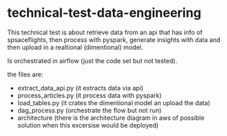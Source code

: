 # technical-test-data-engineering

This technical test is about retrieve data from an api that has info of spsaceflights, then process with pyspark, generate insights with data and then upload in a realtional (dimentional) model.

Is orchestrated in airflow (just the code set but not tested).

the files are:

- extract_data_api.py (it extracts data via api)
- process_articles.py (it process data with pyspark)
- load_tables.py (it crates the dimentional model an upload the data)
- dag_process.py (orchestrate the flow but not run)
- architecture (there is the architecture diagram in aws of possible solution when this excersise would be deployed)
